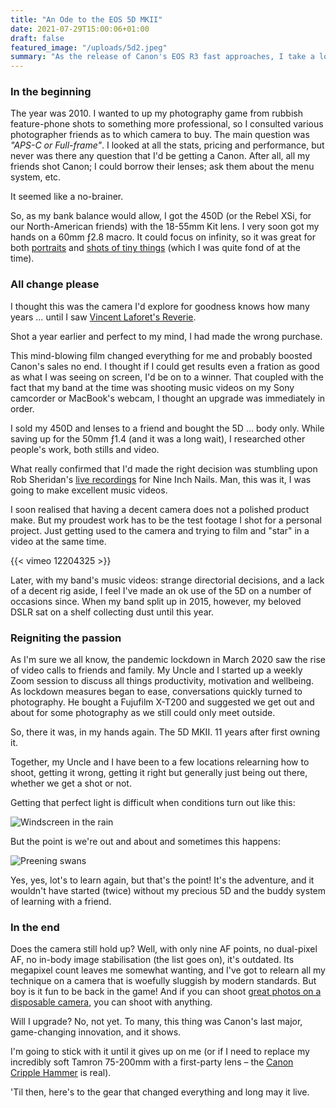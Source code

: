 ```yaml
---
title: "An Ode to the EOS 5D MKII"
date: 2021-07-29T15:00:06+01:00
draft: false
featured_image: "/uploads/5d2.jpeg"
summary: "As the release of Canon's EOS R3 fast approaches, I take a look back and reignite my love for what started it all: the game-changer; the Canon EOS 5D MKII."
---
```

### In the beginning
The year was 2010. I wanted to up my photography game from rubbish feature-phone shots to something more professional, so I consulted various photographer friends as to which camera to buy. The main question was *"APS-C or Full-frame"*. I looked at all the stats, pricing and performance, but never was there any question that I'd be getting a Canon. After all, all my friends shot Canon; I could borrow their lenses; ask them about the menu system, etc.

It seemed like a no-brainer.

So, as my bank balance would allow, I got the 450D (or the Rebel XSi, for our North-American friends) with the 18-55mm Kit lens. I very soon got my hands on a 60mm ƒ2.8 macro. It could focus on infinity, so it was great for both [portraits](https://www.flickr.com/photos/jamesrampton/4643382184/) and [shots of tiny things](https://www.flickr.com/photos/jamesrampton/4392554920/) (which I was quite fond of at the time).

### All change please 
I thought this was the camera I'd explore for goodness knows how many years &hellip; until I saw [Vincent Laforet's Reverie](https://vimeo.com/7151244).

Shot a year earlier and perfect to my mind, I had made the wrong purchase.

This mind-blowing film changed everything for me and probably boosted Canon's sales no end. I thought if I could get results even a fration as good as what I was seeing on screen, I'd be on to a winner. That coupled with the fact that my band at the time was shooting music videos on my Sony camcorder or MacBook's webcam, I thought an upgrade was immediately in order. 

I sold my 450D and lenses to a friend and bought the 5D &hellip; body only. While saving up for the 50mm ƒ1.4 (and it was a long wait), I researched other people's work, both stills and video.

What really confirmed that I'd made the right decision was stumbling upon Rob Sheridan's [live recordings](https://www.youtube.com/watch?v=mWH_4UZ_mfQ) for Nine Inch Nails. Man, this was it, I was going to make excellent music videos.

I soon realised that having a decent camera does not a polished product make. But my proudest work has to be the test footage I shot for a personal project. Just getting used to the camera and trying to film and "star" in a video at the same time.

{{< vimeo 12204325 >}}

Later, with my band's music videos: strange directorial decisions, and a lack of a decent rig aside, I feel I've made an ok use of the 5D on a number of occasions since. When my band split up in 2015, however, my beloved DSLR sat on a shelf collecting dust until this year.

### Reigniting the passion
As I'm sure we all know, the pandemic lockdown in March 2020 saw the rise of video calls to friends and family. My Uncle and I started up a weekly Zoom session to discuss all things productivity, motivation and wellbeing. As lockdown measures began to ease, conversations quickly turned to photography. He bought a Fujufilm X-T200 and suggested we get out and about for some photography as we still could only meet outside.

So, there it was, in my hands again. The 5D MKII. 11 years after first owning it.

Together, my Uncle and I have been to a few locations relearning how to shoot, getting it wrong, getting it right but generally just being out there, whether we get a shot or not.

Getting that perfect light is difficult when conditions turn out like this:

![Windscreen in the rain](/uploads/_MG_0051.jpeg)

But the point is we're out and about and sometimes this happens:

![Preening swans](/uploads/_MG_0026.jpeg)

Yes, yes, lot's to learn again, but that's the point! It's the adventure, and it wouldn't have started (twice) without my precious 5D and the buddy system of learning with a friend.

### In the end
Does the camera still hold up? Well, with only nine AF points, no dual-pixel AF, no in-body image stabilisation (the list goes on), it's outdated. Its megapixel count leaves me somewhat wanting, and I've got to relearn all my technique on a camera that is woefully sluggish by modern standards. But boy is it fun to be back in the game! And if you can shoot [great photos on a disposable camera](https://indoek.com/article/27-frames-scott-soens/), you can shoot with anything.

Will I upgrade? No, not yet. To many, this thing was Canon's last major, game-changing innovation, and it shows.

I'm going to stick with it until it gives up on me (or if I need to replace my incredibly soft Tamron 75-200mm with a first-party lens – the [Canon Cripple Hammer](https://www.youtube.com/watch?v=4cBIccL7pfg) is real).

'Til then, here's to the gear that changed everything and long may it live.